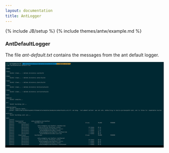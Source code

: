 ```yaml
---
layout: documentation
title: AntLogger
---
```

{% include JB/setup %}
{% include themes/antw/example.md %}

### AntDefaultLogger
The file *ant-default.txt* contains the messages from the ant default logger.

[![AntDefaultLogger](ant_default_logger.png)](ant_default_logger.png)
